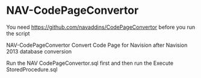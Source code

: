 # NAV-CodePageConvertor

You need https://github.com/navaddins/CodePageConvertor before you run the script

NAV-CodePageConvertor Convert Code Page for Navision after Navision 2013 database conversion

Run the NAV CodePageConvertor.sql first and then run the Execute StoredProcedure.sql
